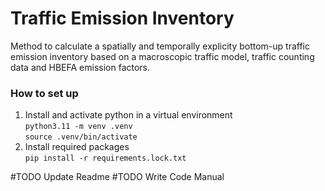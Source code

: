 # Traffic Emission Inventory
Method to calculate a spatially and temporally explicity bottom-up traffic emission inventory based on a macroscopic traffic model, traffic counting data and HBEFA emission factors.

### How to set up

1. Install and activate python in a virtual environment<br>
``python3.11 -m venv .venv``<br>
``source .venv/bin/activate``
2. Install required packages<br>
``pip install -r requirements.lock.txt``

#TODO Update Readme
#TODO Write Code Manual